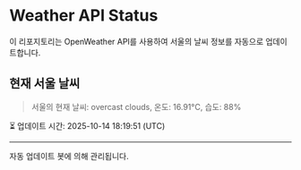 
# Weather API Status

이 리포지토리는 OpenWeather API를 사용하여 서울의 날씨 정보를 자동으로 업데이트합니다.

## 현재 서울 날씨
> 서울의 현재 날씨: overcast clouds, 온도: 16.91°C, 습도: 88%

⏳ 업데이트 시간: 2025-10-14 18:19:51 (UTC)

---
자동 업데이트 봇에 의해 관리됩니다.
